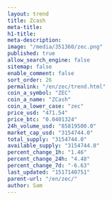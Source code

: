 ```yaml
---
layout: trend
title: Zcash
meta-title: 
h1-title: 
meta-description: 
image: "/media/351360/zec.png"
published: true
allow_search_engine: false
sitemap: false
enable_comment: false
sort_order: 26
permalink: "/en/zec/trend.html"
coin_a_symbol: "ZEC"
coin_a_name: "ZCash"
coin_a_lower_case: "zec"
price_usd: "471.54"
price_btc: "0.0401324"
24h_volume_usd: "85819500.0"
market_cap_usd: "3154744.0"
total_supply: "3154744.0"
available_supply: "3154744.0"
percent_change_1h: "1.46"
percent_change_24h: "4.48"
percent_change_7d: "-6.63"
last_updated: "1517140751"
parent-url: "/en/zec/"
author: Sam
---
```



